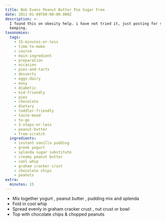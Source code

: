 ```yaml
---
title: Bob Evans Peanut Butter Pie Sugar Free
date: 2011-01-09T00:00:00.000Z
description: >-
  I found this on obesity help. i have not tried it, just posting for safe
  keeping.
taxonomies:
  tags:
    - 15-minutes-or-less
    - time-to-make
    - course
    - main-ingredient
    - preparation
    - occasion
    - pies-and-tarts
    - desserts
    - eggs-dairy
    - easy
    - diabetic
    - kid-friendly
    - pies
    - chocolate
    - dietary
    - toddler-friendly
    - taste-mood
    - to-go
    - 3-steps-or-less
    - peanut-butter
    - from-scratch
  ingredients:
    - instant vanilla pudding
    - greek yogurt
    - splenda sugar substitute
    - creamy peanut butter
    - cool whip
    - graham cracker crust
    - chocolate chips
    - peanuts
extra:
  minutes: 15
---
```

 - Mix together yogurt , peanut butter , pudding mix and splenda
 - Fold in cool whip
 - Spread evenly in graham cracker crust , nut crust or bowl
 - Top with chocolate chips & chopped peanuts
